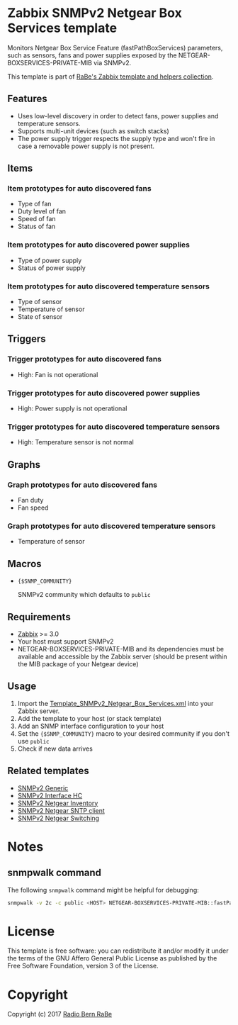 # Zabbix SNMPv2 Netgear Box Services template
Monitors Netgear Box Service Feature (fastPathBoxServices) parameters, such as
sensors, fans and power supplies exposed by the NETGEAR-BOXSERVICES-PRIVATE-MIB
via SNMPv2.

This template is part of [RaBe's Zabbix template and helpers collection](https://github.com/radiorabe/rabe-zabbix).

## Features
* Uses low-level discovery in order to detect fans, power supplies and temperature sensors.
* Supports multi-unit devices (such as switch stacks)
* The power supply trigger respects the supply type and won't fire in case a removable power supply is not present.

## Items
### Item prototypes for auto discovered fans
* Type of fan
* Duty level of fan
* Speed of fan
* Status of fan

### Item prototypes for auto discovered power supplies
* Type of power supply
* Status of power supply

### Item prototypes for auto discovered temperature sensors
* Type of sensor
* Temperature of sensor
* State of sensor

## Triggers
### Trigger prototypes for auto discovered fans
* High: Fan is not operational

### Trigger prototypes for auto discovered power supplies
* High: Power supply is not operational

### Trigger prototypes for auto discovered temperature sensors
* High: Temperature sensor is not normal

## Graphs
### Graph prototypes for auto discovered fans
* Fan duty
* Fan speed

### Graph prototypes for auto discovered temperature sensors
* Temperature of sensor

## Macros
* <code>{$SNMP_COMMUNITY}</code>

  SNMPv2 community which defaults to <code>public</code>

## Requirements
* [Zabbix](https://www.zabbix.com/) >= 3.0
* Your host must support SNMPv2
* NETGEAR-BOXSERVICES-PRIVATE-MIB and its dependencies must be available and accessible by the Zabbix server (should be present within the MIB package of your Netgear device)

## Usage
1. Import the [Template_SNMPv2_Netgear_Box_Services.xml](Template_SNMPv2_Netgear_Box_Services.xml) into your Zabbix server.
2. Add the template to your host (or stack template)
3. Add an SNMP interface configuration to your host
4. Set the <code>{$SNMP_COMMUNITY}</code> macro to your desired community if you don't use <code>public</code>
5. Check if new data arrives

## Related templates
* [SNMPv2 Generic](../SNMPv2_Generic)
* [SNMPv2 Interface HC](../SNMPv2_Interface_HC)
* [SNMPv2 Netgear Inventory](../SNMPv2_Netgear_Inventory)
* [SNMPv2 Netgear SNTP client](../SNMPv2_Netgear_SNTP_client)
* [SNMPv2 Netgear Switching](../SNMPv2_Netgear_Switching)

# Notes
## snmpwalk command
The following <code>snmpwalk</code> command might be helpful for debugging:
```bash
snmpwalk -v 2c -c public <HOST> NETGEAR-BOXSERVICES-PRIVATE-MIB::fastPathBoxServices
```

# License
This template is free software: you can redistribute it and/or modify it under
the terms of the GNU Affero General Public License as published by the Free
Software Foundation, version 3 of the License.

# Copyright
Copyright (c) 2017 [Radio Bern RaBe](http://www.rabe.ch)
